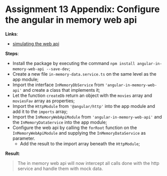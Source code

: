Assignment 13 Appendix: Configure the angular in memory web api 
==============================================


**Links**:
- [simulating the web api](https://angular.io/docs/ts/latest/tutorial/toh-pt6.html#!#simulating-the-web-api)

**Steps**:
- Install the package by executing the command `npm install angular-in-memory-web-api --save-dev`;
- Create a new file `in-memory-data.service.ts` on the same level as the app module;
- Import the interface `InMemoryDbService` from `'angular-in-memory-web-api'` and create a class that implements it;
- Let the function `createDb` return an object with the `movies` array and `moviesFav` array as properties;
- Import the `HttpModule` from `'@angular/http'` into the app module and add it to the `imports` array;
- Import the `InMemoryWebApiModule` from `'angular-in-memory-web-api'` and the `InMemoryDataService` into the app module;
- Configure the web api by calling the `forRoot` function on the `InMemoryWebApiModule` and supplying the `InMemoryDataService` as parameter. 
  - Add the result to the import array beneath the `HttpModule`;

**Result**:
> The in memory web api will now intercept all calls done with the http service and handle them with mock data.
